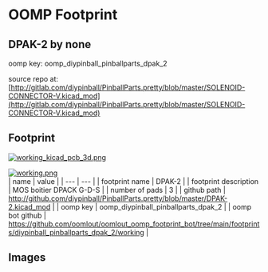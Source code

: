 # OOMP Footprint  
## DPAK-2  by none  
  
oomp key: oomp_diypinball_pinballparts_dpak_2  
  
source repo at: [http://gitlab.com/diypinball/PinballParts.pretty/blob/master/SOLENOID-CONNECTOR-V.kicad_mod](http://gitlab.com/diypinball/PinballParts.pretty/blob/master/SOLENOID-CONNECTOR-V.kicad_mod)  
## Footprint  
  
[![working_kicad_pcb_3d.png](working_kicad_pcb_3d_600.png)](working_kicad_pcb_3d.png)  
  
[![working.png](working_600.png)](working.png)  
| name | value | 
| --- | --- | 
| footprint name | DPAK-2 | 
| footprint description | MOS boitier DPACK G-D-S | 
| number of pads | 3 | 
| github path | http://github.com/diypinball/PinballParts.pretty/blob/master/DPAK-2.kicad_mod | 
| oomp key | oomp_diypinball_pinballparts_dpak_2 | 
| oomp bot github | https://github.com/oomlout/oomlout_oomp_footprint_bot/tree/main/footprints/diypinball_pinballparts_dpak_2/working | 
## Images  
